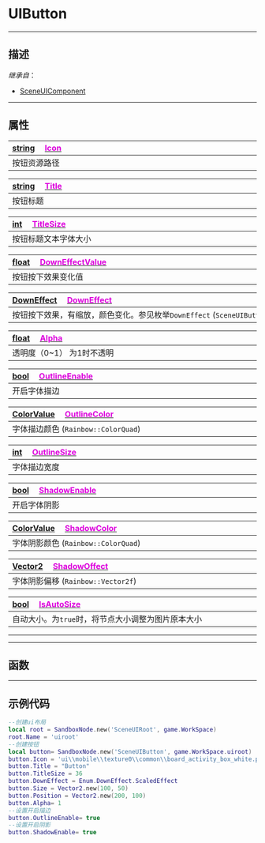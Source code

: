 # UIButton
------------------------------------------------------------------------------------------
## 描述

*继承自*：
* [SceneUIComponent](/Api/Class/Scene/SceneUIComponent.md)

------------------------------------------------------------------------------------------
## 属性

|<div style="width:1000px">[string](/Api/DataType/String.md) &emsp;[<font color="dd00dd">Icon</font>](/Api/Class/Scene/SceneUIButton_F/Icon.md)</div>|
|:---|
|按钮资源路径|

|<div style="width:1000px">[string](/Api/DataType/String.md) &emsp;[<font color="dd00dd">Title</font>](/Api/Class/Scene/SceneUIButton_F/Title.md)</div>|
|:---|
|按钮标题|

|<div style="width:1000px">[int](/Api/DataType/Int.md) &emsp;[<font color="dd00dd">TitleSize</font>](/Api/Class/Scene/SceneUIButton_F/TitleSize.md)</div>|
|:---|
|按钮标题文本字体大小|

|<div style="width:1000px">[float](/Api/DataType/Float.md) &emsp;[<font color="dd00dd">DownEffectValue</font>](/Api/Class/Scene/SceneUIButton_F/DownEffectValue.md)</div>|
|:---|
|按钮按下效果变化值|

|<div style="width:1000px">[DownEffect]() &emsp;[<font color="dd00dd">DownEffect</font>](/Api/Class/Scene/SceneUIButton_F/DownEffect.md)</div>|
|:---|
|按钮按下效果，有缩放，颜色变化。参见枚举`DownEffect` (`SceneUIButton::ButtonDownEffect`)|

|<div style="width:1000px">[float](/Api/DataType/Float.md) &emsp;[<font color="dd00dd">Alpha</font>](/Api/Class/Scene/SceneUIButton_F/Alpha.md)</div>|
|:---|
|透明度（0~1） 为1时不透明|

|<div style="width:1000px">[bool](/Api/DataType/Bool.md) &emsp;[<font color="dd00dd">OutlineEnable</font>](/Api/Class/Scene/SceneUIButton_F/OutlineEnable.md)</div>|
|:---|
|开启字体描边|

|<div style="width:1000px">[ColorValue](/Api/DataType/ColourValue.md) &emsp;[<font color="dd00dd">OutlineColor</font>](/Api/Class/Scene/SceneUIButton_F/OutlineColor.md)</div>|
|:---|
|字体描边颜色  (`Rainbow::ColorQuad`)|

|<div style="width:1000px">[int](/Api/DataType/Int.md) &emsp;[<font color="dd00dd">OutlineSize</font>](/Api/Class/Scene/SceneUIButton_F/OutlineSize.md)</div>|
|:---|
|字体描边宽度|

|<div style="width:1000px">[bool](/Api/DataType/Bool.md) &emsp;[<font color="dd00dd">ShadowEnable</font>](/Api/Class/Scene/SceneUIButton_F/ShadowEnable.md)</div>|
|:---|
|开启字体阴影|

|<div style="width:1000px">[ColorValue](/Api/DataType/ColourValue.md) &emsp;[<font color="dd00dd">ShadowColor</font>](/Api/Class/Scene/SceneUIButton_F/ShadowColor.md)</div>|
|:---|
|字体阴影颜色  (`Rainbow::ColorQuad`)|

|<div style="width:1000px">[Vector2](/Api/DataType/Vector2.md) &emsp;[<font color="dd00dd">ShadowOffect</font>](/Api/Class/Scene/SceneUIButton_F/ShadowOffect.md)</div>|
|:---|
|字体阴影偏移 (`Rainbow::Vector2f`)|

|<div style="width:1000px">[bool](/Api/DataType/Bool.md) &emsp;[<font color="dd00dd">IsAutoSize</font>](/Api/Class/Scene/SceneUIButton_F/IsAutoSize.md)</div>|
|:---|
|自动大小。为`true`时，将节点大小调整为图片原本大小|

------------------------------------------------------------------------------------------


------------------------------------------------------------------------------------------
## 函数


------------------------------------------------------------------------------------------
## 示例代码

```lua
--创建ui布局
local root = SandboxNode.new('SceneUIRoot', game.WorkSpace)
root.Name = 'uiroot'
--创建按钮
local button= SandboxNode.new('SceneUIButton', game.WorkSpace.uiroot)
button.Icon = 'ui\\mobile\\texture0\\common\\board_activity_box_white.png'
button.Title = "Button"
button.TitleSize = 36
button.DownEffect = Enum.DownEffect.ScaledEffect
button.Size = Vector2.new(100, 50)
button.Position = Vector2.new(200, 100)
button.Alpha= 1
--设置开启描边
button.OutlineEnable= true
--设置开启阴影
button.ShadowEnable= true
```